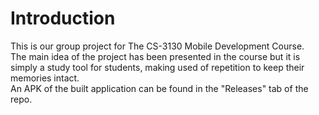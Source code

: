 # Introduction
This is our group project for The CS-3130 Mobile Development Course.  
The main idea of the project has been presented in the course but it is simply a study tool for students, making used of repetition to keep their memories intact.  
An APK of the built application can be found in the "Releases" tab of the repo.

